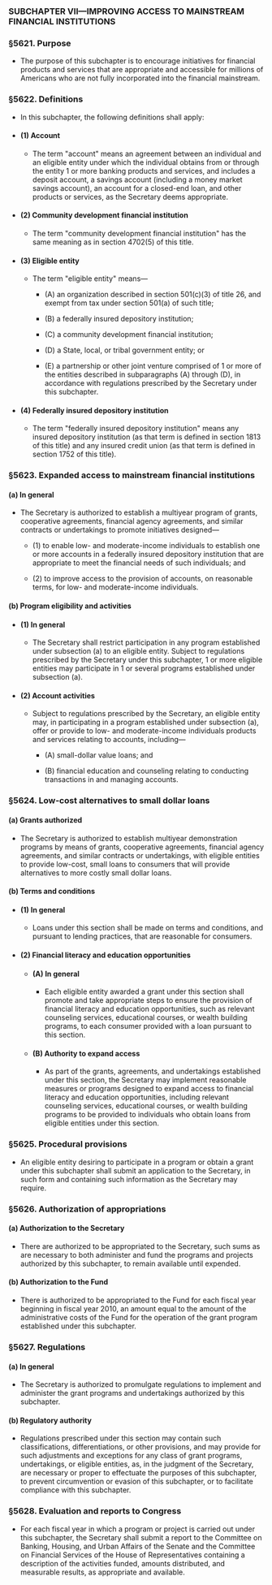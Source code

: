 ### SUBCHAPTER VII—IMPROVING ACCESS TO MAINSTREAM FINANCIAL INSTITUTIONS

### §5621. Purpose
* The purpose of this subchapter is to encourage initiatives for financial products and services that are appropriate and accessible for millions of Americans who are not fully incorporated into the financial mainstream.

### §5622. Definitions
* In this subchapter, the following definitions shall apply:

* #### (1) Account
  * The term "account" means an agreement between an individual and an eligible entity under which the individual obtains from or through the entity 1 or more banking products and services, and includes a deposit account, a savings account (including a money market savings account), an account for a closed-end loan, and other products or services, as the Secretary deems appropriate.

* #### (2) Community development financial institution
  * The term "community development financial institution" has the same meaning as in section 4702(5) of this title.

* #### (3) Eligible entity
  * The term "eligible entity" means—

    * (A) an organization described in section 501(c)(3) of title 26, and exempt from tax under section 501(a) of such title;

    * (B) a federally insured depository institution;

    * (C) a community development financial institution;

    * (D) a State, local, or tribal government entity; or

    * (E) a partnership or other joint venture comprised of 1 or more of the entities described in subparagraphs (A) through (D), in accordance with regulations prescribed by the Secretary under this subchapter.

* #### (4) Federally insured depository institution
  * The term "federally insured depository institution" means any insured depository institution (as that term is defined in section 1813 of this title) and any insured credit union (as that term is defined in section 1752 of this title).

### §5623. Expanded access to mainstream financial institutions
#### (a) In general
* The Secretary is authorized to establish a multiyear program of grants, cooperative agreements, financial agency agreements, and similar contracts or undertakings to promote initiatives designed—

  * (1) to enable low- and moderate-income individuals to establish one or more accounts in a federally insured depository institution that are appropriate to meet the financial needs of such individuals; and

  * (2) to improve access to the provision of accounts, on reasonable terms, for low- and moderate-income individuals.

#### (b) Program eligibility and activities
* #### (1) In general
  * The Secretary shall restrict participation in any program established under subsection (a) to an eligible entity. Subject to regulations prescribed by the Secretary under this subchapter, 1 or more eligible entities may participate in 1 or several programs established under subsection (a).

* #### (2) Account activities
  * Subject to regulations prescribed by the Secretary, an eligible entity may, in participating in a program established under subsection (a), offer or provide to low- and moderate-income individuals products and services relating to accounts, including—

    * (A) small-dollar value loans; and

    * (B) financial education and counseling relating to conducting transactions in and managing accounts.

### §5624. Low-cost alternatives to small dollar loans
#### (a) Grants authorized
* The Secretary is authorized to establish multiyear demonstration programs by means of grants, cooperative agreements, financial agency agreements, and similar contracts or undertakings, with eligible entities to provide low-cost, small loans to consumers that will provide alternatives to more costly small dollar loans.

#### (b) Terms and conditions
* #### (1) In general
  * Loans under this section shall be made on terms and conditions, and pursuant to lending practices, that are reasonable for consumers.

* #### (2) Financial literacy and education opportunities
  * #### (A) In general
    * Each eligible entity awarded a grant under this section shall promote and take appropriate steps to ensure the provision of financial literacy and education opportunities, such as relevant counseling services, educational courses, or wealth building programs, to each consumer provided with a loan pursuant to this section.

  * #### (B) Authority to expand access
    * As part of the grants, agreements, and undertakings established under this section, the Secretary may implement reasonable measures or programs designed to expand access to financial literacy and education opportunities, including relevant counseling services, educational courses, or wealth building programs to be provided to individuals who obtain loans from eligible entities under this section.

### §5625. Procedural provisions
* An eligible entity desiring to participate in a program or obtain a grant under this subchapter shall submit an application to the Secretary, in such form and containing such information as the Secretary may require.

### §5626. Authorization of appropriations
#### (a) Authorization to the Secretary
* There are authorized to be appropriated to the Secretary, such sums as are necessary to both administer and fund the programs and projects authorized by this subchapter, to remain available until expended.

#### (b) Authorization to the Fund
* There is authorized to be appropriated to the Fund for each fiscal year beginning in fiscal year 2010, an amount equal to the amount of the administrative costs of the Fund for the operation of the grant program established under this subchapter.

### §5627. Regulations
#### (a) In general
* The Secretary is authorized to promulgate regulations to implement and administer the grant programs and undertakings authorized by this subchapter.

#### (b) Regulatory authority
* Regulations prescribed under this section may contain such classifications, differentiations, or other provisions, and may provide for such adjustments and exceptions for any class of grant programs, undertakings, or eligible entities, as, in the judgment of the Secretary, are necessary or proper to effectuate the purposes of this subchapter, to prevent circumvention or evasion of this subchapter, or to facilitate compliance with this subchapter.

### §5628. Evaluation and reports to Congress
* For each fiscal year in which a program or project is carried out under this subchapter, the Secretary shall submit a report to the Committee on Banking, Housing, and Urban Affairs of the Senate and the Committee on Financial Services of the House of Representatives containing a description of the activities funded, amounts distributed, and measurable results, as appropriate and available.